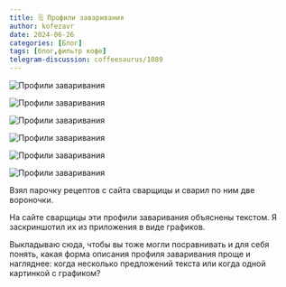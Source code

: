 ```yaml
---
title: 🗒 Профили заваривания
author: kofezavr
date: 2024-06-26
categories: [Блог]
tags: [блог,фильтр кофе]
telegram-discussion: coffeesaurus/1089
--- 
```

![Профили заваривания](/assets/img/posts/24/06/profile-1.jpg)

![Профили заваривания](/assets/img/posts/24/06/profile-2.jpg)

![Профили заваривания](/assets/img/posts/24/06/profile-3.jpg)

![Профили заваривания](/assets/img/posts/24/06/profile-4.jpg)

![Профили заваривания](/assets/img/posts/24/06/profile-5.jpg)

![Профили заваривания](/assets/img/posts/24/06/profile-6.jpg)

Взял парочку рецептов с сайта сварщицы и сварил по ним две вороночки. 

На сайте сварщицы эти профили заваривания объяснены текстом. Я заскриншотил их из приложения в виде графиков. 

Выкладываю сюда, чтобы вы тоже могли посравнивать и для себя понять, какая форма описания профиля заваривания проще и нагляднее: когда несколько предложений текста или когда одной картинкой с графиком?